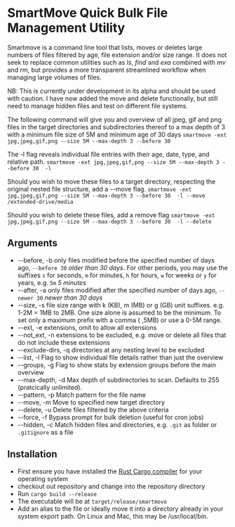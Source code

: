 # SmartMove Quick Bulk File Management Utility

Smartmove is a command line tool that lists, moves or deletes large numbers of files filtered by age, file extension and/or size range.
It does not seek to replace common utilities such as _ls_, _find_ and _exa_ combined with _mv_ and _rm_, but provides a more transparent streamlined workflow when managing large volumes of files.

NB: This is currently under development in its alpha and should be used with caution. I have now added the move and delete functionaliy, but still need to manage hidden files and test on different file systems.

The following command will give you and overview of all jpeg, gif and png files in the target directories and subdirectories thereof to a max depth of 3 with a minimum file size of 5M and minimum age of 30 days
`smartmove -ext jpg,jpeg,gif,png --size 5M --max-depth 3 --before 30`

The -l flag reveals individual file entries with their age, date, type, and relative path.
`smartmove -ext jpg,jpeg,gif,png --size 5M --max-depth 3 --before 30  -l`

Should you wish to move these files to a target directory, respecting the original nested file structure, add a --move flag.
`smartmove -ext jpg,jpeg,gif,png --size 5M --max-depth 3 --before 30  -l --move /extended-drive/media`

Should you wish to delete these files, add a remove flag
`smartmove -ext jpg,jpeg,gif,png --size 5M --max-depth 3 --before 30  -l --delete`

## Arguments

- --before, -b only files modified before the specified number of days ago, `--before 30` _older than 30 days_. For other periods, you may use the suffixes `s` for seconds, `m` for minutes, `h` for hours, `w` for weeks or `y` for years, e.g. `5m` _5 minutes_
- --after, -a only files modified after the specified number of days ago, `--newer 30` _newer than 30 days_
- --size, -s file size range with k (KB), m (MB) or g (GB) unit suffixes. e.g. 1-2M = 1MB to 2MB. One size alone is assumed to be the minimum. To set only a maximum prefix with a comma ( ,5MB) or use a 0-5M range.
- --ext, -e extensions, omit to allow all extensions
- --not_ext, -n extensions to be excluded, e.g. move or delete all files that do not include these extensions
- --exclude-dirs, -q directories at any nesting level to be excluded
- --list, -l Flag to show individual file details rather than just the overview
- --groups, -g Flag to show stats by extension groups before the main overview
- --max-depth, -d Max depth of subdirectories to scan. Defaults to 255 (pratcically unlimited).
- --pattern, -p Match pattern for the file name
- --move, -m Move to specified new target directory
- --delete, -u Delete files filtered by the above criteria
- --force, -f Bypass prompt for bulk deletion (useful for cron jobs)
- --hidden, -c Match hidden files and directories, e.g. `.git` as folder or `.gitignore` as a file

## Installation

- First ensure you have installed the [Rust Cargo compiler](https://doc.rust-lang.org/cargo/getting-started/installation.html) for your operating system
- checkout out repository and change into the repository directory
- Run `cargo build --release`
- The executable will be at `target/release/smartmove`
- Add an alias to the file or ideally move it into a directory already in your system export path. On Linux and Mac, this may be /usr/local/bin.
